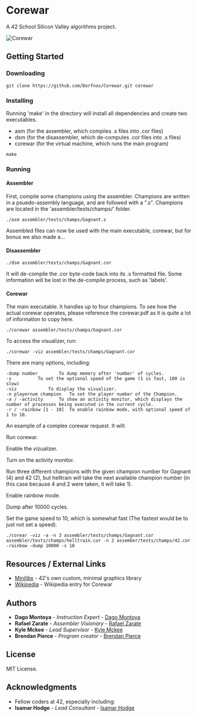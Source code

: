 # Corewar

A 42 School Silicon Valley algorithms project.

![Corewar](https://imgflip.com/gif/2drtfn)

## Getting Started

### Downloading

```
git clone https://github.com/Dorfnox/Corewar.git corewar
```
### Installing

Running 'make' in the directory will install all dependencies and create two executables.
- asm (for the assembler, which compiles .s files into .cor files)
- dsm (for the disassembler, which de-compules .cor files into .s files)
- corewar (for the virtual machine, which runs the main program)

```
make
```

### Running

#### Assembler

First, compile some champions using the assembler.
Champions are written in a psuedo-assembly language, and are followed with a ".s".
Champions are located in the 'assembler/tests/champs/' folder.

```
./asm assembler/tests/champs/Gagnant.s
```

Assembled files can now be used with the main executable, corewar, but for bonus we also made a...

#### Disassembler

```
./dsm assembler/tests/champs/Gagnant.cor
```

It will de-compile the .cor byte-code back into its .s formatted file.
Some information will be lost in the de-compile process, such as 'labels'.

#### Corewar

The main executable. It handles up to four champions.
To see how the actual corewar operates, please reference the corewar.pdf as it is quite a lot of information to copy here.

```
./corewar assembler/tests/champs/Gagnant.cor
```

To access the visualizer, run:

```
./corewar -viz assembler/tests/champs/Gagnant.cor
```

There are many options, including:

```
-dump number		To dump memory after 'number' of cycles.
-s			To set the optional speed of the game (1 is fast, 100 is slow)
-viz			To display the visualizer.
-n playernum champion	To set the player number of the Champion.
-a / -activity		To show an activity monitor, which displays the number of processes being executed in the current cycle.
-r / -rainbow [1 - 10]	To enable rainbow mode, with optional speed of 1 to 10.
```

An example of a complex corewar request.
It will:

Run corewar.

Enable the vizualizer.

Turn on the activity monitor.

Run three different champions with the given champion number for Gagnant (4) and 42 (2), but helltrain will take the next available champion number (in this case because 4 and 2 were taken, it will take 1).

Enable rainbow mode.

Dump after 10000 cycles.

Set the game speed to 10, which is somewhat fast (The fastest would be to just not set a speed).

```
./corear -viz -a -n 3 assembler/tests/champs/Gagnant.cor assembler/tests/champs/helltrain.cor -n 2 assember/tests/champs/42.cor -rainbow -dump 10000 -s 10
```

## Resources / External Links

* [Minilibx](https://github.com/qst0/ft_libgfx) - 42's own custom, minimal graphics library
* [Wikipedia](https://en.wikipedia.org/wiki/Core_War) - Wikipedia entry for Corewar

## Authors

* **Dago Montoya** - *Instruction Expert* - [Dago Montoya](https://github.com/dmontoyain/)
* **Rafael Zarate** - *Assembler Visionary* - [Rafael Zarate](https://github.com/RafaelZarate)
* **Kyle Mckee** - *Lead Supervisor* - [Kyle Mckee](https://github.com/KyleAMcKee)
* **Brendan Pierce** - *Program creator* - [Brendan Pierce](https://github.com/Dorfnox/)

## License

MIT License.

## Acknowledgments

* Fellow coders at 42, especially including:
* **Isamar Hodge** - *Lead Consultant* - [Isamar Hodge](https://github.com/isahodge)

